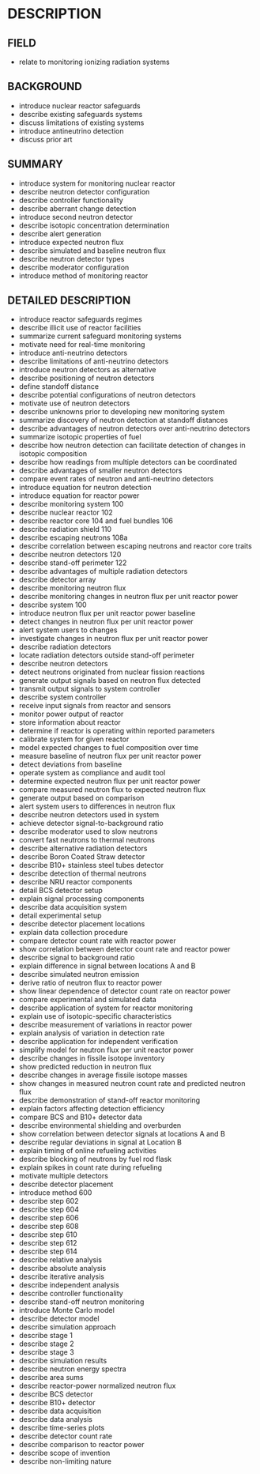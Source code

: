 # DESCRIPTION

## FIELD

- relate to monitoring ionizing radiation systems

## BACKGROUND

- introduce nuclear reactor safeguards
- describe existing safeguards systems
- discuss limitations of existing systems
- introduce antineutrino detection
- discuss prior art

## SUMMARY

- introduce system for monitoring nuclear reactor
- describe neutron detector configuration
- describe controller functionality
- describe aberrant change detection
- introduce second neutron detector
- describe isotopic concentration determination
- describe alert generation
- introduce expected neutron flux
- describe simulated and baseline neutron flux
- describe neutron detector types
- describe moderator configuration
- introduce method of monitoring reactor

## DETAILED DESCRIPTION

- introduce reactor safeguards regimes
- describe illicit use of reactor facilities
- summarize current safeguard monitoring systems
- motivate need for real-time monitoring
- introduce anti-neutrino detectors
- describe limitations of anti-neutrino detectors
- introduce neutron detectors as alternative
- describe positioning of neutron detectors
- define standoff distance
- describe potential configurations of neutron detectors
- motivate use of neutron detectors
- describe unknowns prior to developing new monitoring system
- summarize discovery of neutron detection at standoff distances
- describe advantages of neutron detectors over anti-neutrino detectors
- summarize isotopic properties of fuel
- describe how neutron detection can facilitate detection of changes in isotopic composition
- describe how readings from multiple detectors can be coordinated
- describe advantages of smaller neutron detectors
- compare event rates of neutron and anti-neutrino detectors
- introduce equation for neutron detection
- introduce equation for reactor power
- describe monitoring system 100
- describe nuclear reactor 102
- describe reactor core 104 and fuel bundles 106
- describe radiation shield 110
- describe escaping neutrons 108a
- describe correlation between escaping neutrons and reactor core traits
- describe neutron detectors 120
- describe stand-off perimeter 122
- describe advantages of multiple radiation detectors
- describe detector array
- describe monitoring neutron flux
- describe monitoring changes in neutron flux per unit reactor power
- describe system 100
- introduce neutron flux per unit reactor power baseline
- detect changes in neutron flux per unit reactor power
- alert system users to changes
- investigate changes in neutron flux per unit reactor power
- describe radiation detectors
- locate radiation detectors outside stand-off perimeter
- describe neutron detectors
- detect neutrons originated from nuclear fission reactions
- generate output signals based on neutron flux detected
- transmit output signals to system controller
- describe system controller
- receive input signals from reactor and sensors
- monitor power output of reactor
- store information about reactor
- determine if reactor is operating within reported parameters
- calibrate system for given reactor
- model expected changes to fuel composition over time
- measure baseline of neutron flux per unit reactor power
- detect deviations from baseline
- operate system as compliance and audit tool
- determine expected neutron flux per unit reactor power
- compare measured neutron flux to expected neutron flux
- generate output based on comparison
- alert system users to differences in neutron flux
- describe neutron detectors used in system
- achieve detector signal-to-background ratio
- describe moderator used to slow neutrons
- convert fast neutrons to thermal neutrons
- describe alternative radiation detectors
- describe Boron Coated Straw detector
- describe B10+ stainless steel tubes detector
- describe detection of thermal neutrons
- describe NRU reactor components
- detail BCS detector setup
- explain signal processing components
- describe data acquisition system
- detail experimental setup
- describe detector placement locations
- explain data collection procedure
- compare detector count rate with reactor power
- show correlation between detector count rate and reactor power
- describe signal to background ratio
- explain difference in signal between locations A and B
- describe simulated neutron emission
- derive ratio of neutron flux to reactor power
- show linear dependence of detector count rate on reactor power
- compare experimental and simulated data
- describe application of system for reactor monitoring
- explain use of isotopic-specific characteristics
- describe measurement of variations in reactor power
- explain analysis of variation in detection rate
- describe application for independent verification
- simplify model for neutron flux per unit reactor power
- describe changes in fissile isotope inventory
- show predicted reduction in neutron flux
- describe changes in average fissile isotope masses
- show changes in measured neutron count rate and predicted neutron flux
- describe demonstration of stand-off reactor monitoring
- explain factors affecting detection efficiency
- compare BCS and B10+ detector data
- describe environmental shielding and overburden
- show correlation between detector signals at locations A and B
- describe regular deviations in signal at Location B
- explain timing of online refueling activities
- describe blocking of neutrons by fuel rod flask
- explain spikes in count rate during refueling
- motivate multiple detectors
- describe detector placement
- introduce method 600
- describe step 602
- describe step 604
- describe step 606
- describe step 608
- describe step 610
- describe step 612
- describe step 614
- describe relative analysis
- describe absolute analysis
- describe iterative analysis
- describe independent analysis
- describe controller functionality
- describe stand-off neutron monitoring
- introduce Monte Carlo model
- describe detector model
- describe simulation approach
- describe stage 1
- describe stage 2
- describe stage 3
- describe simulation results
- describe neutron energy spectra
- describe area sums
- describe reactor-power normalized neutron flux
- describe BCS detector
- describe B10+ detector
- describe data acquisition
- describe data analysis
- describe time-series plots
- describe detector count rate
- describe comparison to reactor power
- describe scope of invention
- describe non-limiting nature

